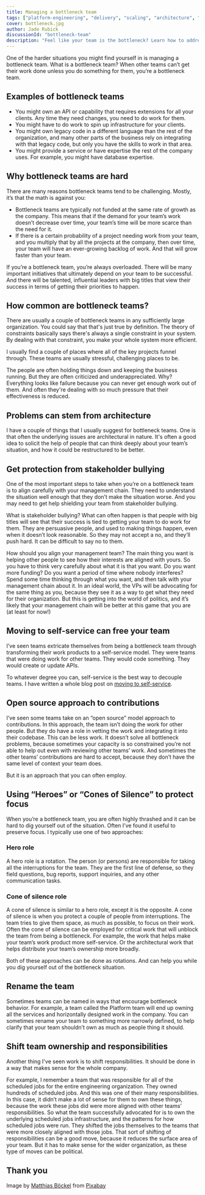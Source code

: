 ```yaml
---
title: Managing a bottleneck team
tags: ["platform-engineering", "delivery", "scaling", "architecture", "org-design"]
cover: bottleneck.jpg
author: Jade Rubick
discussionId: "bottleneck-team"
description: "Feel like your team is the bottleneck? Learn how to address the challenges of managing a bottleneck team."
---
```


One of the harder situations you might find yourself in is managing a bottleneck team. What is a bottleneck team? When other teams can’t get their work done unless you do something for them, you’re a bottleneck team.

<re-img src="bottleneck.jpg"></re-img>

## Examples of bottleneck teams

* You might own an API or capability that requires extensions for all your clients. Any time they need changes, you need to do work for them.
* You might have to do work to spin up infrastructure for your clients.
* You might own legacy code in a different language than the rest of the organization, and many other parts of the business rely on integrating with that legacy code, but only you have the skills to work in that area.
* You might provide a service or have expertise the rest of the company uses. For example, you might have database expertise.

## Why bottleneck teams are hard

There are many reasons bottleneck teams tend to be challenging. Mostly, it’s that the math is against you:

* Bottleneck teams are typically not funded at the same rate of growth as the company. This means that if the demand for your team’s work doesn’t decrease over time, your team’s time will be more scarce than the need for it. 
* If there is a certain probability of a project needing work from your team, and you multiply that by all the projects at the company, then over time, your team will have an ever-growing backlog of work. And that will grow faster than your team.

If you’re a bottleneck team, you’re always overloaded. There will be many important initiatives that ultimately depend on your team to be successful. And there will be talented, influential leaders with big titles that view their success in terms of getting their priorities to happen.

## How common are bottleneck teams?

There are usually a couple of bottleneck teams in any sufficiently large organization. You could  say that that's just true by definition. The theory of constraints basically says there's always a single constraint in your system. By dealing with that constraint, you make your whole system more efficient. 

I usually find a couple of places where all of the key projects funnel through. These teams are usually stressful, challenging places to be. 

The people are often holding things down and keeping the business running. But they are often criticized and underappreciated. Why? Everything looks like failure because you can never get enough work out of them. And often they're dealing with so much pressure that their effectiveness is reduced.

## Problems can stem from architecture

I have a couple of things that I usually suggest for bottleneck teams. One is that often the underlying issues are architectural in nature. It's often a good idea to solicit the help of people that can think deeply about your team’s situation, and how it could be restructured to be better. 

## Get protection from stakeholder bullying

One of the most important steps to take when you’re on a bottleneck team is to align carefully with your management chain. They need to understand the situation well enough that they don’t make the situation worse. And you may need to get help shielding your team from stakeholder bullying. 

What is stakeholder bullying? What can often happen is that people with big titles will see that their success is tied to getting your team to do work for them. They are persuasive people, and used to making things happen, even when it doesn’t look reasonable. So they may not accept a no, and they’ll push hard. It can be difficult to say no to them.

How should you align your management team? The main thing you want is helping other people to see how their interests are aligned with yours. So you have to think very carefully about what it is that you want. Do you want more funding? Do you want a period of time where nobody interferes? Spend some time thinking through what you want, and then talk with your management chain about it. In an ideal world, the VPs will be advocating for the same thing as you, because they see it as a way to get what they need for their organization. But this is getting into the world of politics, and it’s likely that your management chain will be better at this game that you are (at least for now!)

## Moving to self-service can free your team

I’ve seen teams extricate themselves from being a bottleneck team through transforming their work products to a self-service model. They were teams that were doing work for other teams. They would code something. They would create or update APIs. 

To whatever degree you can, self-service is the best way to decouple teams. I have written a whole blog post on [moving to self-service](/platform-teams-and-the-self-service-model/).

## Open source approach to contributions

I’ve seen some teams take on an “open source” model approach to contributions. In this approach, the team isn’t doing the work for other people. But they do have a role in vetting the work and integrating it into their codebase. This can be less work. It doesn’t solve all bottleneck problems, because sometimes your capacity is so constrained you’re not able to help out even with reviewing other teams’ work. And sometimes the other teams’ contributions are hard to accept, because they don’t have the same level of context your team does. 

But it is an approach that you can often employ. 

## Using “Heroes” or “Cones of Silence” to protect focus

When you’re a bottleneck team, you are often highly thrashed and it can be hard to dig yourself out of the situation. Often I’ve found it useful to preserve focus. I typically use one of two approaches:

### Hero role

A hero role is a rotation. The person (or persons) are responsible for taking all the interruptions for the team. They are the first line of defense, so they field questions, bug reports, support inquiries, and any other communication tasks.

### Cone of silence role

A cone of silence is similar to a hero role, except it is the opposite. A cone of silence is when you protect a couple of people from interruptions. The team tries to give them space, as much as possible, to focus on their work. Often the cone of silence can be employed for critical work that will unblock the team from being a bottleneck. For example, the work that helps make your team’s work product more self-service. Or the architectural work that helps distribute your team’s ownership more broadly. 

Both of these approaches can be done as rotations. And can help you while you dig yourself out of the bottleneck situation.

## Rename the team

Sometimes teams can be named in ways that encourage bottleneck behavior. For example, a team called the Platform team will end up owning all the services and horizontally designed work in the company. You can sometimes rename your team to something more narrowly defined, to help clarify that your team shouldn’t own as much as people thing it should.

## Shift team ownership and responsibilities

Another thing I've seen work is to shift responsibilities. It should be done in a way that makes sense for the whole company. 

For example, I remember a team that was responsible for all of the scheduled jobs for the entire engineering organization. They owned hundreds of scheduled jobs. And this was one of their many responsibilities. In this case, it didn’t make a lot of sense for them to own these things, because the work these jobs did were more aligned with other teams’ responsibilities. So what the team successfully advocated for is to own the underlying scheduled jobs infrastructure, and the patterns for how scheduled jobs were run. They shifted the jobs themselves to the teams that were more closely aligned with those jobs. That sort of shifting of responsibilities can be a good move, because it reduces the surface area of your team. But it has to make sense for the wider organization, as these type of moves can be political.

## Thank you

Image by <a href="https://pixabay.com/users/matthiasboeckel-3930681/?utm_source=link-attribution&utm_medium=referral&utm_campaign=image&utm_content=4573634">Matthias Böckel</a> from <a href="https://pixabay.com//?utm_source=link-attribution&utm_medium=referral&utm_campaign=image&utm_content=4573634">Pixabay</a>